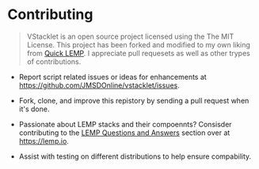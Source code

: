 # Contributing

> VStacklet is an open source project licensed using the The MIT License.
> This project has been forked and modified to my own liking from [Quick LEMP](https://github.com/jbradach/quick-lemp/).
> I appreciate pull requesets as well as other trypes of contributions.

 - Report script related issues or ideas for enhancements at https://github.com/JMSDOnline/vstacklet/issues.

 - Fork, clone, and improve this repistory by sending a pull request when it's done.

 - Passionate about LEMP stacks and their compoennts? Consisder contributing to the [LEMP Questions and Answers](https://lemp.io/qa/) section over at https://lemp.io.

 - Assist with testing on different distributions to help ensure compability.

